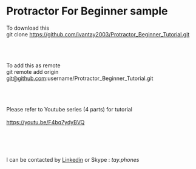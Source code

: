 <h1> Protractor For Beginner sample </h1>

To download this 
<br>
git clone https://github.com/ivantay2003/Protractor_Beginner_Tutorial.git

<br><br><br>
To add this as remote 
<br>
git remote add origin git@github.com:username/Protractor_Beginner_Tutorial.git

<br><br><br>
Please refer to Youtube series (4 parts) for tutorial
<br><br>
https://youtu.be/F4bq7ydyBVQ

<br><br><br><br>
I can be contacted by [Linkedin](http://www.linkedln.ivantay.org) or Skype : *tay.phones*


